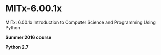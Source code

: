 # MITx-6.00.1x
MITx: 6.00.1x Introduction to Computer Science and Programming Using Python

**Summer 2016 course**

**Python 2.7**
